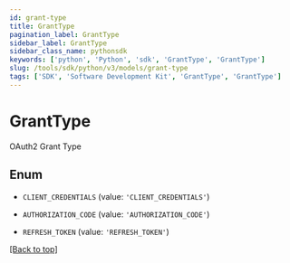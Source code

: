 ```yaml
---
id: grant-type
title: GrantType
pagination_label: GrantType
sidebar_label: GrantType
sidebar_class_name: pythonsdk
keywords: ['python', 'Python', 'sdk', 'GrantType', 'GrantType']
slug: /tools/sdk/python/v3/models/grant-type
tags: ['SDK', 'Software Development Kit', 'GrantType', 'GrantType']
---
```


# GrantType

OAuth2 Grant Type

## Enum

- `CLIENT_CREDENTIALS` (value: `'CLIENT_CREDENTIALS'`)

- `AUTHORIZATION_CODE` (value: `'AUTHORIZATION_CODE'`)

- `REFRESH_TOKEN` (value: `'REFRESH_TOKEN'`)

[[Back to top]](#)
